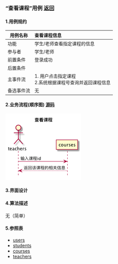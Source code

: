 ### “查看课程”用例 [返回](././README.md)

#### 1.用例规约

|用例名称|查看课程信息|
|-------|:-------------|
|功能|学生/老师查看指定课程的信息|
|参与者|学生/老师|
|前置条件| 登录成功|
|后置条件||
|主事件流| 1. 用户点击指定课程<br/>2.系统根据课程号查询并返回课程信息<br/>|
|备选事件流|无|

#### 2.业务流程(顺序图) [源码](../sequence/查看课程.md)
![查看课程](/out/test6/sequence/查看课程/查看课程.png)

#### 3.界面设计

#### 4.算法描述
无（简单）

#### 5.参照表
- [users](../数据库设计.md/#users)
- [students](../数据库设计.md/#students)
- [courses](../数据库设计.md/#courses)
- [teachers](../数据库设计.md/#teachers)